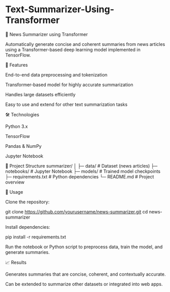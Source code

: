 # Text-Summarizer-Using-Transformer
📰 News Summarizer using Transformer

Automatically generate concise and coherent summaries from news articles using a Transformer-based deep learning model implemented in TensorFlow.

🚀 Features

End-to-end data preprocessing and tokenization

Transformer-based model for highly accurate summarization

Handles large datasets efficiently

Easy to use and extend for other text summarization tasks

🛠️ Technologies

Python 3.x

TensorFlow

Pandas & NumPy

Jupyter Notebook

📂 Project Structure
summarizer/
│
├─ data/                # Dataset (news articles)
├─ notebooks/           # Jupyter Notebook
├─ models/              # Trained model checkpoints
├─ requirements.txt     # Python dependencies
└─ README.md            # Project overview

📝 Usage

Clone the repository:

git clone https://github.com/yourusername/news-summarizer.git
cd news-summarizer


Install dependencies:

pip install -r requirements.txt


Run the notebook or Python script to preprocess data, train the model, and generate summaries.

📈 Results

Generates summaries that are concise, coherent, and contextually accurate.

Can be extended to summarize other datasets or integrated into web apps.
